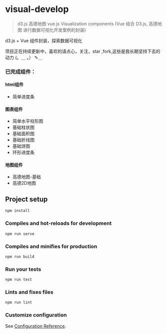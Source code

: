 # visual-develop

> d3.js 高德地图 vue.js Visualization components  (Vue 结合 D3.js, 高德地图 进行数据可视化开发案例的封装)

d3.js + Vue 组件封装，探索数据可视化

项目正在持续更新中，喜欢的请点心，关注，star ,fork,这些是我长期坚持下去的动力 (。＿ 。） ✎＿

### 已完成组件：

#### html组件

- 简单进度条

#### 图表组件

- 简单水平柱形图
- 基础柱状图
- 基础面积图
- 基础折线图
- 基础饼图
- 环形进度条

#### 地图组件

- 高德地图-基础
- 高德2D地图

## Project setup
```
npm install
```

### Compiles and hot-reloads for development
```
npm run serve
```

### Compiles and minifies for production
```
npm run build
```

### Run your tests
```
npm run test
```

### Lints and fixes files
```
npm run lint
```

### Customize configuration
See [Configuration Reference](https://cli.vuejs.org/config/).
